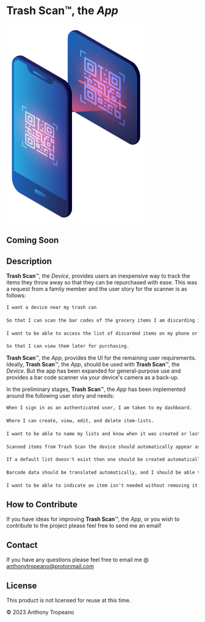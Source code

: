 # Trash Scan&#8482;, the _App_

![TrashScan](./src/assets/images/logo.png)

## Coming Soon

## Description

**Trash Scan**&#8482;, the _Device_, provides users an inexpensive way to track the items they throw away so that they can be repurchased with ease. This was a request from a family member and the user story for the scanner is as follows:

```txt
I want a device near my trash can

So that I can scan the bar codes of the grocery items I am discarding in the trash.

I want to be able to access the list of discarded items on my phone or computer

So that I can view them later for purchasing.
```

**Trash Scan**&#8482;, the _App_, provides the UI for the remaining user requirements. Ideally, **Trash Scan**&#8482;, the _App_, should be used with **Trash Scan**&#8482;, the _Device_. But the app has been expanded for general-purpose use and provides a bar code scanner via your device's camera as a back-up.

In the preliminary stages, **Trash Scan**&#8482;, the _App_ has been implemented around the following user story and needs:

```txt
When I sign in as an authenticated user, I am taken to my dashboard.

Where I can create, view, edit, and delete item-lists.

I want to be able to name my lists and know when it was created or last updated.

Scanned items from Trash Scan the device should automatically appear as an item in my default list, or a list I have designated as a default list.

If a default list doesn't exist then one should be created automatically so that I do not lose track of any items.

Barcode data should be translated automatically, and I should be able to add in the necessary information if it can't be found.

I want to be able to indicate an item isn't needed without removing it from the list, like a check mark or something similar.

```

## How to Contribute

If you have ideas for improving **Trash Scan**&#8482;, the _App_, or you wish to contribute to the project please feel free to send me an email!

## Contact

If you have any questions please feel free to email me @ [anthonytropeano@protonmail.com](mailto:anthonytropeano@protonmail.com)

## License

This product is not licensed for reuse at this time.

© 2023 Anthony Tropeano
